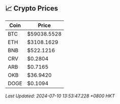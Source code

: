 ## 📈 Crypto Prices

| Coin | Price |
| ---- | ----- |
| BTC | $59038.5528 |
| ETH | $3108.1629 |
| BNB | $522.1216 |
| CRV | $0.2804 |
| ARB | $0.7165 |
| OKB | $36.9420 |
| DOGE | $0.1094 |

_Last Updated: 2024-07-10 13:53:47.228 +0800 HKT_